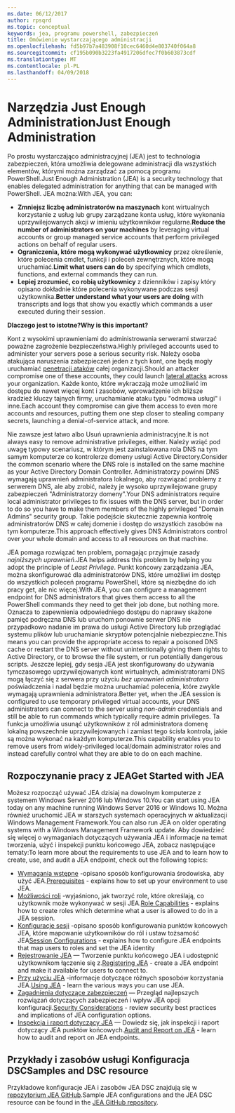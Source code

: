 ```yaml
---
ms.date: 06/12/2017
author: rpsqrd
ms.topic: conceptual
keywords: jea, programu powershell, zabezpieczeń
title: Omówienie wystarczającego administracji
ms.openlocfilehash: fd5b97b7a483908f10cec6460d4e803740f064a8
ms.sourcegitcommit: cf195b090b3223fa4917206dfec7f0b603873cdf
ms.translationtype: MT
ms.contentlocale: pl-PL
ms.lasthandoff: 04/09/2018
---
```

# <a name="just-enough-administration"></a><span data-ttu-id="33abf-103">Narzędzia Just Enough Administration</span><span class="sxs-lookup"><span data-stu-id="33abf-103">Just Enough Administration</span></span>

<span data-ttu-id="33abf-104">Po prostu wystarczająco administracyjnej (JEA) jest to technologia zabezpieczeń, która umożliwia delegowane administracji dla wszystkich elementów, którymi można zarządzać za pomocą programu PowerShell.</span><span class="sxs-lookup"><span data-stu-id="33abf-104">Just Enough Administration (JEA) is a security technology that enables delegated administration for anything that can be managed with PowerShell.</span></span>
<span data-ttu-id="33abf-105">JEA można:</span><span class="sxs-lookup"><span data-stu-id="33abf-105">With JEA, you can:</span></span>

- <span data-ttu-id="33abf-106">**Zmniejsz liczbę administratorów na maszynach** kont wirtualnych korzystanie z usług lub grupy zarządzane konta usług, które wykonania uprzywilejowanych akcji w imieniu użytkowników regularne.</span><span class="sxs-lookup"><span data-stu-id="33abf-106">**Reduce the number of administrators on your machines** by leveraging virtual accounts or group managed service accounts that perform privileged actions on behalf of regular users.</span></span>
- <span data-ttu-id="33abf-107">**Ograniczenia, które mogą wykonywać użytkownicy** przez określenie, które polecenia cmdlet, funkcji i poleceń zewnętrznych, które mogą uruchamiać.</span><span class="sxs-lookup"><span data-stu-id="33abf-107">**Limit what users can do** by specifying which cmdlets, functions, and external commands they can run.</span></span>
- <span data-ttu-id="33abf-108">**Lepiej zrozumieć, co robią użytkownicy** z dzienników i zapisy który opisano dokładnie które polecenia wykonywane podczas sesji użytkownika.</span><span class="sxs-lookup"><span data-stu-id="33abf-108">**Better understand what your users are doing** with transcripts and logs that show you exactly which commands a user executed during their session.</span></span>

<span data-ttu-id="33abf-109">**Dlaczego jest to istotne?**</span><span class="sxs-lookup"><span data-stu-id="33abf-109">**Why is this important?**</span></span>

<span data-ttu-id="33abf-110">Kont z wysokimi uprawnieniami do administrowania serwerami stwarzać poważne zagrożenie bezpieczeństwa.</span><span class="sxs-lookup"><span data-stu-id="33abf-110">Highly privileged accounts used to administer your servers pose a serious security risk.</span></span>
<span data-ttu-id="33abf-111">Należy osoba atakująca naruszenia zabezpieczeń jeden z tych kont, one będą mogły uruchamiać [penetracji ataków](http://aka.ms/pth) całej organizacji.</span><span class="sxs-lookup"><span data-stu-id="33abf-111">Should an attacker compromise one of these accounts, they could launch [lateral attacks](http://aka.ms/pth) across your organization.</span></span>
<span data-ttu-id="33abf-112">Każde konto, które wykraczają może umożliwić im dostępu do nawet więcej kont i zasobów, wprowadzenie ich bliższe kradzież kluczy tajnych firmy, uruchamianie ataku typu "odmowa usługi" i inne.</span><span class="sxs-lookup"><span data-stu-id="33abf-112">Each account they compromise can give them access to even more accounts and resources, putting them one step closer to stealing company secrets, launching a denial-of-service attack, and more.</span></span>

<span data-ttu-id="33abf-113">Nie zawsze jest łatwo albo Usuń uprawnienia administracyjne.</span><span class="sxs-lookup"><span data-stu-id="33abf-113">It is not always easy to remove administrative privileges, either.</span></span>
<span data-ttu-id="33abf-114">Należy wziąć pod uwagę typowy scenariusz, w którym jest zainstalowana rola DNS na tym samym komputerze co kontrolerze domeny usługi Active Directory.</span><span class="sxs-lookup"><span data-stu-id="33abf-114">Consider the common scenario where the DNS role is installed on the same machine as your Active Directory Domain Controller.</span></span>
<span data-ttu-id="33abf-115">Administratorzy powinni DNS wymagają uprawnień administratora lokalnego, aby rozwiązać problemy z serwerem DNS, ale aby zrobić, należy je wysoko uprzywilejowane grupy zabezpieczeń "Administratorzy domeny".</span><span class="sxs-lookup"><span data-stu-id="33abf-115">Your DNS administrators require local administrator privileges to fix issues with the DNS server, but in order to do so you have to make them members of the highly privileged "Domain Admins" security group.</span></span>
<span data-ttu-id="33abf-116">Takie podejście skutecznie zapewnia kontrolę administratorów DNS w całej domenie i dostęp do wszystkich zasobów na tym komputerze.</span><span class="sxs-lookup"><span data-stu-id="33abf-116">This approach effectively gives DNS Administrators control over your whole domain and access to all resources on that machine.</span></span>

<span data-ttu-id="33abf-117">JEA pomaga rozwiązać ten problem, pomagając przyjmuje zasady *najniższych uprawnień*.</span><span class="sxs-lookup"><span data-stu-id="33abf-117">JEA helps address this problem by helping you adopt the principle of *Least Privilege*.</span></span>
<span data-ttu-id="33abf-118">Punkt końcowy zarządzania JEA, można skonfigurować dla administratorów DNS, które umożliwi im dostęp do wszystkich poleceń programu PowerShell, które są niezbędne do ich pracy get, ale nic więcej.</span><span class="sxs-lookup"><span data-stu-id="33abf-118">With JEA, you can configure a management endpoint for DNS administrators that gives them access to all the PowerShell commands they need to get their job done, but nothing more.</span></span>
<span data-ttu-id="33abf-119">Oznacza to zapewnienia odpowiedniego dostępu do naprawy skażone pamięć podręczna DNS lub uruchom ponownie serwer DNS nie przypadkowo nadanie im prawa do usługi Active Directory lub przeglądać systemu plików lub uruchamianie skryptów potencjalnie niebezpieczne.</span><span class="sxs-lookup"><span data-stu-id="33abf-119">This means you can provide the appropriate access to repair a poisoned DNS cache or restart the DNS server without unintentionally giving them rights to Active Directory, or to browse the file system, or run potentially dangerous scripts.</span></span>
<span data-ttu-id="33abf-120">Jeszcze lepiej, gdy sesja JEA jest skonfigurowany do używania tymczasowego uprzywilejowanych kont wirtualnych, administratorami DNS mogą łączyć się z serwera przy użyciu *bez uprawnień administratora* poświadczenia i nadal będzie można uruchamiać polecenia, które zwykle wymagają uprawnienia administratora.</span><span class="sxs-lookup"><span data-stu-id="33abf-120">Better yet, when the JEA session is configured to use temporary privileged virtual accounts, your DNS administrators can connect to the server using *non-admin* credentials and still be able to run commands which typically require admin privileges.</span></span>
<span data-ttu-id="33abf-121">Ta funkcja umożliwia usunąć użytkowników z ról administratora domenę lokalną powszechnie uprzywilejowanych i zamiast tego ścisła kontrola, jakie są można wykonać na każdym komputerze.</span><span class="sxs-lookup"><span data-stu-id="33abf-121">This capability enables you to remove users from widely-privileged local/domain administrator roles and instead carefully control what they are able to do on each machine.</span></span>

## <a name="get-started-with-jea"></a><span data-ttu-id="33abf-122">Rozpoczynanie pracy z JEA</span><span class="sxs-lookup"><span data-stu-id="33abf-122">Get Started with JEA</span></span>

<span data-ttu-id="33abf-123">Możesz rozpocząć używać JEA dzisiaj na dowolnym komputerze z systemem Windows Server 2016 lub Windows 10.</span><span class="sxs-lookup"><span data-stu-id="33abf-123">You can start using JEA today on any machine running Windows Server 2016 or Windows 10.</span></span>
<span data-ttu-id="33abf-124">Można również uruchomić JEA w starszych systemach operacyjnych w aktualizacji Windows Management Framework.</span><span class="sxs-lookup"><span data-stu-id="33abf-124">You can also run JEA on older operating systems with a Windows Management Framework update.</span></span>
<span data-ttu-id="33abf-125">Aby dowiedzieć się więcej o wymaganiach dotyczących używania JEA i informacje na temat tworzenia, użyć i inspekcji punktu końcowego JEA, zobacz następujące tematy:</span><span class="sxs-lookup"><span data-stu-id="33abf-125">To learn more about the requirements to use JEA and to learn how to create, use, and audit a JEA endpoint, check out the following topics:</span></span>

- <span data-ttu-id="33abf-126">[Wymagania wstępne](prerequisites.md) -opisano sposób konfigurowania środowiska, aby użyć JEA.</span><span class="sxs-lookup"><span data-stu-id="33abf-126">[Prerequisites](prerequisites.md) - explains how to set up your environment to use JEA.</span></span>
- <span data-ttu-id="33abf-127">[Możliwości roli](role-capabilities.md) -wyjaśniono, jak tworzyć role, które określają, co użytkownik może wykonywać w sesji JEA.</span><span class="sxs-lookup"><span data-stu-id="33abf-127">[Role Capabilities](role-capabilities.md) - explains how to create roles which determine what a user is allowed to do in a JEA session.</span></span>
- <span data-ttu-id="33abf-128">[Konfiguracje sesji](session-configurations.md) -opisano sposób konfigurowania punktów końcowych JEA, które mapowanie użytkowników do ról i ustaw tożsamość JEA</span><span class="sxs-lookup"><span data-stu-id="33abf-128">[Session Configurations](session-configurations.md) - explains how to configure JEA endpoints that map users to roles and set the JEA identity</span></span>
- <span data-ttu-id="33abf-129">[Rejestrowanie JEA](register-jea.md) — Tworzenie punktu końcowego JEA i udostępnić użytkownikom łączenie się z.</span><span class="sxs-lookup"><span data-stu-id="33abf-129">[Registering JEA](register-jea.md) - create a JEA endpoint and make it available for users to connect to.</span></span>
- <span data-ttu-id="33abf-130">[Przy użyciu JEA](using-jea.md) -informacje dotyczące różnych sposobów korzystania JEA.</span><span class="sxs-lookup"><span data-stu-id="33abf-130">[Using JEA](using-jea.md) - learn the various ways you can use JEA.</span></span>
- <span data-ttu-id="33abf-131">[Zagadnienia dotyczące zabezpieczeń](security-considerations.md) — Przegląd najlepszych rozwiązań dotyczących zabezpieczeń i wpływ JEA opcji konfiguracji.</span><span class="sxs-lookup"><span data-stu-id="33abf-131">[Security Considerations](security-considerations.md) - review security best practices and implications of JEA configuration options.</span></span>
- <span data-ttu-id="33abf-132">[Inspekcja i raport dotyczący JEA](audit-and-report.md) — Dowiedz się, jak inspekcji i raport dotyczący JEA punktów końcowych.</span><span class="sxs-lookup"><span data-stu-id="33abf-132">[Audit and Report on JEA](audit-and-report.md) - learn how to audit and report on JEA endpoints.</span></span>

## <a name="samples-and-dsc-resource"></a><span data-ttu-id="33abf-133">Przykłady i zasobów usługi Konfiguracja DSC</span><span class="sxs-lookup"><span data-stu-id="33abf-133">Samples and DSC resource</span></span>

<span data-ttu-id="33abf-134">Przykładowe konfiguracje JEA i zasobów JEA DSC znajdują się w [repozytorium JEA GitHub](https://github.com/PowerShell/JEA).</span><span class="sxs-lookup"><span data-stu-id="33abf-134">Sample JEA configurations and the JEA DSC resource can be found in the [JEA GitHub repository](https://github.com/PowerShell/JEA).</span></span>
